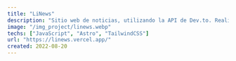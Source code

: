 ```yaml
---
title: "LiNews"
description: "Sitio web de noticias, utilizando la API de Dev.to. Realizado con Astro y Javascript, como ejercicio Integrador de Javascript"
image: "/img_project/linews.webp"
techs: ["JavaScript", "Astro", "TailwindCSS"]
url: "https://linews.vercel.app/"
created: 2022-08-20
---
```

